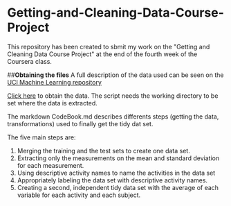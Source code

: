 # Getting-and-Cleaning-Data-Course-Project


This repository has been created to sbmit my work on the "Getting and Cleaning Data Course Project" at the end of the fourth week of the Coursera class.

##**Obtaining the files**
A full description of the data used can be seen on the [UCI Machine Learning repository](http://archive.ics.uci.edu/ml/datasets/Human+Activity+Recognition+Using+Smartphones)

[Click here](https://d396qusza40orc.cloudfront.net/getdata%2Fprojectfiles%2FUCI%20HAR%20Dataset.zip) to obtain the data.
The script needs the working directory to be set  where the data is extracted.

The markdown CodeBook.md describes differents steps (getting the data, transformations) used to finally get the tidy dat set.

The five main steps are:
1. Merging the training and the test sets to create one data set.
2. Extracting only the measurements on the mean and standard deviation for each measurement.
3. Using descriptive activity names to name the activities in the data set
4. Appropriately labeling the data set with descriptive activity names.
5. Creating a second, independent tidy data set with the average of each variable for each activity and each subject.

